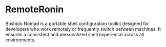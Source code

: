 # RemoteRonin
Bushido Nomad is a portable shell configuration toolkit designed for developers who work remotely or frequently switch between machines. It ensures a consistent and personalized shell experience across all environments.
